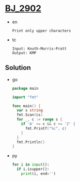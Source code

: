 # [BJ_2902](https://acmicpc.net/problem/2902)

* en

  ```en
  Print only upper characters
  ```

* tc

  ```tc
  Input: Knuth-Morris-Pratt
  Output: KMP
  ```

## Solution

* go

  ```go
  package main

  import "fmt"

  func main() {
    var s string
    fmt.Scan(&s)
    for _, c := range s {
      if 'A' <= c && c <= 'Z' {
        fmt.Printf("%c", c)
      }
    }
    fmt.Println()
  }
  ```

* py

  ```py
  for i in input():
    if i.isupper():
      print(i, end='')
  ```
